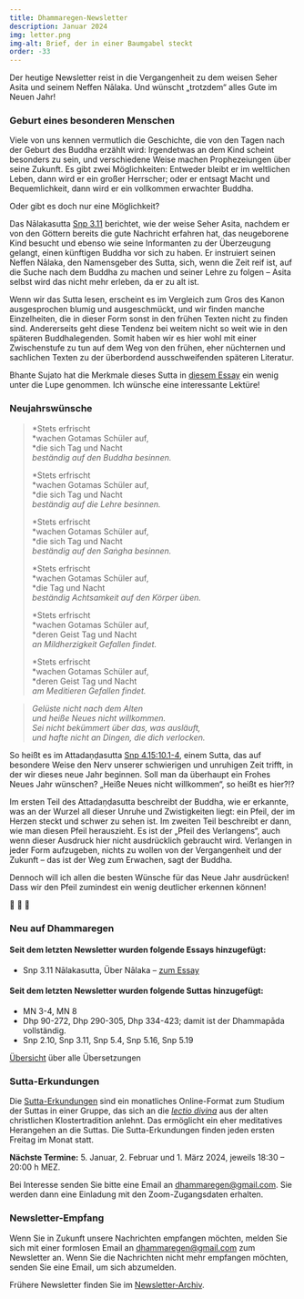```yaml
---
title: Dhammaregen-Newsletter
description: Januar 2024
img: letter.png
img-alt: Brief, der in einer Baumgabel steckt
order: -33
---
```


Der heutige Newsletter reist in die Vergangenheit zu dem weisen Seher Asita und seinem Neffen Nālaka. Und wünscht „trotzdem“ alles Gute im Neuen Jahr! 

### Geburt eines besonderen Menschen

Viele von uns kennen vermutlich die Geschichte, die von den Tagen nach der Geburt des Buddha erzählt wird: Irgendetwas an dem Kind scheint besonders zu sein, und verschiedene Weise machen Prophezeiungen über seine Zukunft. Es gibt zwei Möglichkeiten: Entweder bleibt er im weltlichen Leben, dann wird er ein großer Herrscher; oder er entsagt Macht und Bequemlichkeit, dann wird er ein vollkommen erwachter Buddha.

Oder gibt es doch nur eine Möglichkeit?

Das Nālakasutta [Snp 3.11](#/sutta/snp3.11/de/sabbamitta) berichtet, wie der weise Seher Asita, nachdem er von den Göttern bereits die gute Nachricht erfahren hat, das neugeborene Kind besucht und ebenso wie seine Informanten zu der Überzeugung gelangt, einen künftigen Buddha vor sich zu haben. Er instruiert seinen Neffen Nālaka, den Namensgeber des Sutta, sich, wenn die Zeit reif ist, auf die Suche nach dem Buddha zu machen und seiner Lehre zu folgen – Asita selbst wird das nicht mehr erleben, da er zu alt ist.

Wenn wir das Sutta lesen, erscheint es im Vergleich zum Gros des Kanon ausgesprochen blumig und ausgeschmückt, und wir finden manche Einzelheiten, die in dieser Form sonst in den frühen Texten nicht zu finden sind. Andererseits geht diese Tendenz bei weitem nicht so weit wie in den späteren Buddhalegenden. Somit haben wir es hier wohl mit einer Zwischenstufe zu tun auf dem Weg von den frühen, eher nüchternen und sachlichen Texten zu der überbordend ausschweifenden späteren Literatur.

Bhante Sujato hat die Merkmale dieses Sutta in [diesem Essay](/#wiki/mythologie/nalaka) ein wenig unter die Lupe genommen. Ich wünsche eine interessante Lektüre!

### Neujahrswünsche

>*Stets erfrischt  
>*wachen Gotamas Schüler auf,  
>*die sich Tag und Nacht  
>*beständig auf den Buddha besinnen.* 
> 
>*Stets erfrischt  
>*wachen Gotamas Schüler auf,  
>*die sich Tag und Nacht  
>*beständig auf die Lehre besinnen.*  
>
>*Stets erfrischt  
>*wachen Gotamas Schüler auf,  
>*die sich Tag und Nacht  
>*beständig auf den Saṅgha besinnen.*  
>
>*Stets erfrischt  
>*wachen Gotamas Schüler auf,  
>*die Tag und Nacht  
>*beständig Achtsamkeit auf den Körper üben.*  
>
>*Stets erfrischt  
>*wachen Gotamas Schüler auf,  
>*deren Geist Tag und Nacht  
>*an Mildherzigkeit Gefallen findet.*  
>
>*Stets erfrischt  
>*wachen Gotamas Schüler auf,  
>*deren Geist Tag und Nacht  
>*am Meditieren Gefallen findet.*


  
>*Gelüste nicht nach dem Alten*  
>*und heiße Neues nicht willkommen.*  
>*Sei nicht bekümmert über das, was ausläuft,*  
>*und hafte nicht an Dingen, die dich verlocken.*

So heißt es im Attadaṇḍasutta [Snp 4.15:10.1-4](#/sutta/snp4.15:10.1/de/sabbamitta), einem Sutta, das auf besondere Weise den Nerv unserer schwierigen und unruhigen Zeit trifft, in der wir dieses neue Jahr beginnen. Soll man da überhaupt ein Frohes Neues Jahr wünschen? „Heiße Neues nicht willkommen“, so heißt es hier?!? 

Im ersten Teil des Attadaṇḍasutta beschreibt der Buddha, wie er erkannte, was an der Wurzel all dieser Unruhe und Zwistigkeiten liegt: ein Pfeil, der im Herzen steckt und schwer zu sehen ist. Im zweiten Teil beschreibt er dann, wie man diesen Pfeil herauszieht. Es ist der „Pfeil des Verlangens“, auch wenn dieser Ausdruck hier nicht ausdrücklich gebraucht wird. Verlangen in jeder Form aufzugeben, nichts zu wollen von der Vergangenheit und der Zukunft – das ist der Weg zum Erwachen, sagt der Buddha.

Dennoch will ich allen die besten Wünsche für das Neue Jahr ausdrücken! Dass wir den Pfeil zumindest ein wenig deutlicher erkennen können!

🎊 🎊 🎊

### Neu auf Dhammaregen

#### Seit dem letzten Newsletter wurden folgende Essays hinzugefügt:

- Snp 3.11 Nālakasutta, Über Nālaka – [zum Essay](#/wiki/mythologie/nalaka)

#### Seit dem letzten Newsletter wurden folgende Suttas hinzugefügt:

- MN 3-4, MN 8
- Dhp 90-272, Dhp 290-305, Dhp 334-423; damit ist der Dhammapāda vollständig.
- Snp 2.10, Snp 3.11, Snp 5.4, Snp 5.16, Snp 5.19

[Übersicht](#/wiki/uebersetzung/uebersicht) über alle Übersetzungen

### Sutta-Erkundungen 

Die [Sutta-Erkundungen](#/wiki/erkundung) sind ein monatliches Online-Format zum Studium der Suttas in einer Gruppe, das sich an die [*lectio divina*](https://de.wikipedia.org/wiki/Lectio_divina) aus der alten christlichen Klostertradition anlehnt. Das ermöglicht ein eher meditatives Herangehen an die Suttas. Die Sutta-Erkundungen finden jeden ersten Freitag im Monat statt. 

**Nächste Termine:** 5. Januar, 2. Februar und 1. März 2024, jeweils 18:30 – 20:00 h MEZ.

Bei Interesse senden Sie bitte eine Email an [dhammaregen@gmail.com](mailto:dhammaregen@gmail.com). Sie werden dann eine Einladung mit den Zoom-Zugangsdaten erhalten.

### Newsletter-Empfang

Wenn Sie in Zukunft unsere Nachrichten empfangen möchten, melden Sie sich mit einer formlosen Email an [dhammaregen@gmail.com](mailto:dhammaregen@gmail.com) zum Newsletter an. Wenn Sie die Nachrichten nicht mehr empfangen möchten, senden Sie eine Email, um sich abzumelden. 

Frühere Newsletter finden Sie im [Newsletter-Archiv](#/wiki/news/inhalt).